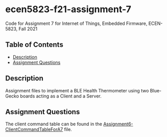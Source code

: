 # ecen5823-f21-assignment-7
Code for Assignment 7 for Internet of Things, Embedded Firmware, ECEN-5823, Fall 2021


## Table of Contents
* [Description](#description)
* [Assignment Questions](#assignmentquestions)

## Description
Assignment files to implement a BLE Health Thermometer using two Blue-Gecko boards acting as a Client and a Server.

## Assignment Questions
The client command table can be found in the [Assignment6-ClientCommandTableForA7](https://github.com/CU-ECEN-5823/ecen5823-assignment7-DhruvHMehta/blob/main/questions/Assignment6-ClientCommandTableForA7.xlsx) file. 
